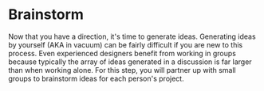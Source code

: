 # Brainstorm

Now that you have a direction, it's time to generate ideas. Generating ideas by yourself \(AKA in vacuum\) can be fairly difficult if you are new to this process. Even experienced designers benefit from working in groups because typically the array of ideas generated in a discussion is far larger than when working alone. For this step, you will partner up with small groups to brainstorm ideas for each person's project.

